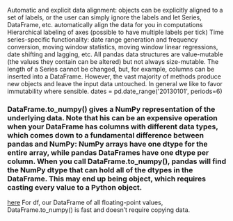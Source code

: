 Automatic and explicit data alignment: objects can be explicitly aligned to a set of labels, or the user can simply ignore the labels and let Series, DataFrame, etc. automatically align the data for you in computations
Hierarchical labeling of axes (possible to have multiple labels per tick)
Time series-specific functionality: date range generation and frequency conversion, moving window statistics, moving window linear regressions, date shifting and lagging, etc.
All pandas data structures are value-mutable (the values they contain can be altered) but not always size-mutable. 
The length of a Series cannot be changed, but, for example, columns can be inserted into a DataFrame. 
However, the vast majority of methods produce new objects and leave the input data untouched. 
In general we like to favor immutability where sensible.
dates = pd.date_range('20130101', periods=6)
### DataFrame.to_numpy() gives a NumPy representation of the underlying data. Note that his can be an expensive operation when your DataFrame has columns with different data types, which comes down to a fundamental difference between pandas and NumPy: NumPy arrays have one dtype for the entire array, while pandas DataFrames have one dtype per column. When you call DataFrame.to_numpy(), pandas will find the NumPy dtype that can hold all of the dtypes in the DataFrame. This may end up being object, which requires casting every value to a Python object.
[here][1] For df, our DataFrame of all floating-point values, DataFrame.to_numpy() is fast and doesn’t require copying data.

[1]: https://pandas.pydata.org/pandas-docs/stable/getting_started/10min.html
